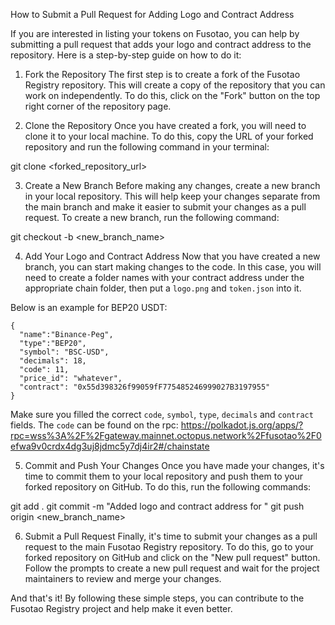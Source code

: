 How to Submit a Pull Request for Adding Logo and Contract Address

If you are interested in listing your tokens on Fusotao, you can help by submitting a pull request that adds your logo and contract address to the repository. Here is a step-by-step guide on how to do it:

1. Fork the Repository
The first step is to create a fork of the Fusotao Registry repository. This will create a copy of the repository that you can work on independently. To do this, click on the "Fork" button on the top right corner of the repository page.

2. Clone the Repository
Once you have created a fork, you will need to clone it to your local machine. To do this, copy the URL of your forked repository and run the following command in your terminal:

git clone <forked_repository_url>

3. Create a New Branch
Before making any changes, create a new branch in your local repository. This will help keep your changes separate from the main branch and make it easier to submit your changes as a pull request. To create a new branch, run the following command:

git checkout -b <new_branch_name>

4. Add Your Logo and Contract Address
Now that you have created a new branch, you can start making changes to the code. In this case, you will need to create a folder names with your contract address under the appropriate chain folder, then put a `logo.png` and `token.json` into it.

Below is an example for BEP20 USDT:

```
{
  "name":"Binance-Peg",
  "type":"BEP20",
  "symbol": "BSC-USD",
  "decimals": 18,
  "code": 11,
  "price_id": "whatever",
  "contract": "0x55d398326f99059fF775485246999027B3197955"
}
```

Make sure you filled the correct `code`, `symbol`, `type`, `decimals` and `contract` fields. The `code` can be found on the rpc: https://polkadot.js.org/apps/?rpc=wss%3A%2F%2Fgateway.mainnet.octopus.network%2Ffusotao%2F0efwa9v0crdx4dg3uj8jdmc5y7dj4ir2#/chainstate



5. Commit and Push Your Changes
Once you have made your changes, it's time to commit them to your local repository and push them to your forked repository on GitHub. To do this, run the following commands:

git add .
git commit -m "Added logo and contract address for <project>"
git push origin <new_branch_name>

6. Submit a Pull Request
Finally, it's time to submit your changes as a pull request to the main Fusotao Registry repository. To do this, go to your forked repository on GitHub and click on the "New pull request" button. Follow the prompts to create a new pull request and wait for the project maintainers to review and merge your changes.

And that's it! By following these simple steps, you can contribute to the Fusotao Registry project and help make it even better.
